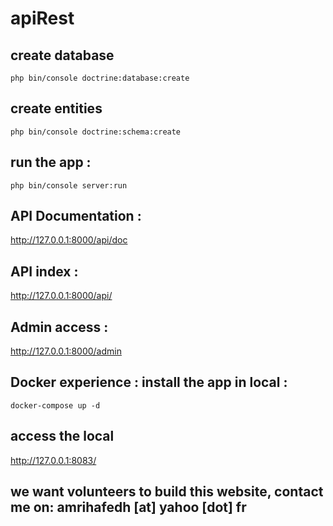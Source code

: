 # apiRest

## create database
```
php bin/console doctrine:database:create
```

## create entities 
```
php bin/console doctrine:schema:create
```

## run the app : 
```
php bin/console server:run
```

## API Documentation :
http://127.0.0.1:8000/api/doc

## API index : 
http://127.0.0.1:8000/api/

## Admin access : 
http://127.0.0.1:8000/admin

## Docker experience : install the app in local :
```
docker-compose up -d
```

## access the local 
http://127.0.0.1:8083/

## we want volunteers to build this website, contact me on: amrihafedh [at] yahoo [dot] fr

